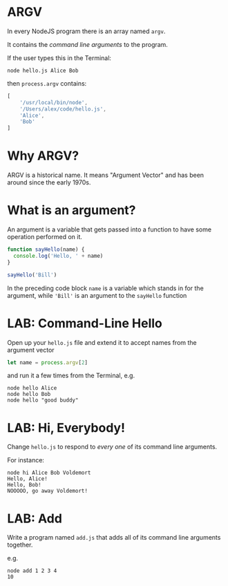 # ARGV

In every NodeJS program there is an array named `argv`. 

It contains the *command line arguments* to the program.

If the user types this in the Terminal:

    node hello.js Alice Bob

then `process.argv` contains:

```javascript
[ 
    '/usr/local/bin/node',
    '/Users/alex/code/hello.js',
    'Alice',
    'Bob'
]
```

# Why ARGV?

ARGV is a historical name. It means "Argument Vector" and has been around since the early 1970s.

# What is an argument?

An argument is a variable that gets passed into a function to have some operation performed on it.

```javascript
function sayHello(name) {
  console.log('Hello, ' + name)
}

sayHello('Bill')
```
In the preceding code block `name` is a variable which stands in for the argument, while `'Bill'` is an argument to the `sayHello` function

# LAB: Command-Line Hello

Open up your `hello.js` file and extend it to accept names from the argument vector

```js
let name = process.argv[2]
```

and run it a few times from the Terminal, e.g.

    node hello Alice
    node hello Bob
    node hello "good buddy"

# LAB: Hi, Everybody!

Change `hello.js` to respond to *every one* of its command line arguments.

For instance:

    node hi Alice Bob Voldemort
    Hello, Alice!
    Hello, Bob!
    NOOOOO, go away Voldemort!

# LAB: Add

Write a program named `add.js` that adds all of its command line arguments together.

e.g.

    node add 1 2 3 4
    10
